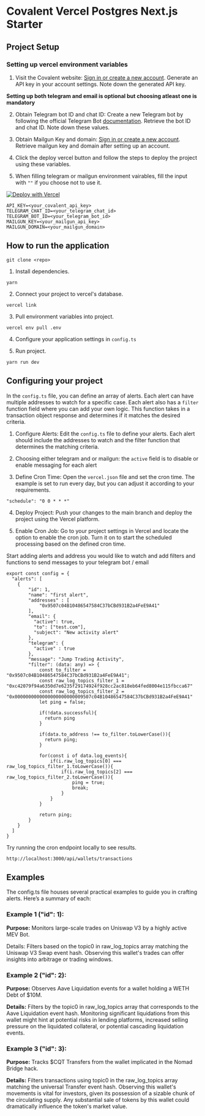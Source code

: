 
# Covalent Vercel Postgres Next.js Starter

## Project Setup

### Setting up vercel environment variables

1. Visit the Covalent website:
[Sign in or create a new account](https://www.covalenthq.com/platform).
Generate an API key in your account settings.
Note down the generated API key.

**Setting up both telegram and email is optional but choosing atleast one is mandatory**

2. Obtain Telegram bot ID and chat ID: Create a new Telegram bot by following the official Telegram Bot [documentation](https://core.telegram.org/bots/api). Retrieve the bot ID and chat ID. Note down these values.

2. Obtain Mailgun Key and domain: [Sign in or create a new account](https://www.mailgun.com/). Retrieve mailgun key and domain after setting up an account.

3. Click the deploy vercel button and follow the steps to deploy the project using these variables.

4. When filling telegram or mailgun environment vairables, fill the input with `""` if you choose not to use it.

[![Deploy with Vercel](https://vercel.com/button)](https://vercel.com/new/clone?repository-url=https%3A%2F%2Fgithub.com%2Fnguyenlejoe%2Fcovalent-wallet-watcher&env=API_KEY,TELEGRAM_CHAT_ID,TELEGRAM_BOT_ID,MAILGUN_KEY,MAILGUN_DOMAIN&stores=%5B%7B%22type%22%3A%22postgres%22%7D%5D)

```
API_KEY=<your_covalent_api_key>
TELEGRAM_CHAT_ID=<your_telegram_chat_id>
TELEGRAM_BOT_ID=<your_telegram_bot_id>
MAILGUN_KEY=<your_mailgun_api_key>
MAILGUN_DOMAIN=<your_mailgun_domain>
```


## How to run the application

```
git clone <repo>
```

1. Install dependencies.
```
yarn
```

2. Connect your project to vercel's database.

```
vercel link
```

3. Pull environment variables into project.
```
vercel env pull .env
```

4. Configure your application settings in `config.ts`

5. Run project.
```
yarn run dev
```

## Configuring your project

In the `config.ts` file, you can define an array of alerts. Each alert can have multiple addresses to watch for a specific case. Each alert also has a `filter` function field where you can add your own logic. This function takes in a transaction object response and determines if it matches the desired criteria.

1. Configure Alerts: Edit the `config.ts` file to define your alerts. Each alert should include the addresses to watch and the filter function that determines the matching criteria.

2. Choosing either telegram and or mailgun: the `active` field is to disable or enable messaging for each alert

3. Define Cron Time: Open the `vercel.json` file and set the cron time. The example is set to run every day, but you can adjust it according to your requirements.

```
"schedule": "0 0 * * *"
```

4. Deploy Project: Push your changes to the main branch and deploy the project using the Vercel platform.

5. Enable Cron Job: Go to your project settings in Vercel and locate the option to enable the cron job. Turn it on to start the scheduled processing based on the defined cron time.

Start adding alerts and address you would like to watch and add filters and functions to send messages to your telegram bot / email



```
export const config = {
  "alerts": [
    {
        "id": 1,
        "name": "first alert",
        "addresses" : [
            "0x9507c04B10486547584C37bCBd931B2a4FeE9A41"
        ],
        "email": {
          "active": true,
          "to": ["test.com"],
          "subject": "New activity alert"
        },
        "telegram": {
          "active" : true
        },
        "message": "Jump Trading Activity",
        "filter": (data: any) => {
            const to_filter = "0x9507c04B10486547584C37bCBd931B2a4FeE9A41";
            const raw_log_topics_filter_1 = "0xc42079f94a6350d7e6235f29174924f928cc2ac818eb64fed8004e115fbcca67"
            const raw_log_topics_filter_2 = "0x0000000000000000000000009507c04B10486547584C37bCBd931B2a4FeE9A41"
            let ping = false;

            if(!data.successful){
              return ping
            }

            if(data.to_address !== to_filter.toLowerCase()){
              return ping;
            }

            for(const i of data.log_events){
                if(i.raw_log_topics[0] === raw_log_topics_filter_1.toLowerCase()){
                    if(i.raw_log_topics[2] === raw_log_topics_filter_2.toLowerCase()){
                        ping = true;
                        break;
                    }
                }
            }

            return ping;
        }
    }
  ]
}
```

Try running the cron endpoint locally to see results.
```
http://localhost:3000/api/wallets/transactions
```


## Examples
The config.ts file houses several practical examples to guide you in crafting alerts. Here’s a summary of each:

### Example 1 ("id": 1):
**Purpose:** Monitors large-scale trades on Uniswap V3 by a highly active MEV Bot.

Details: Filters based on the topic0 in raw_log_topics array matching the Uniswap V3 Swap event hash. Observing this wallet's trades can offer insights into arbitrage or trading windows.

### Example 2 ("id": 2):
**Purpose:** Observes Aave Liquidation events for a wallet holding a WETH Debt of $10M.

**Details:** Filters by the topic0 in raw_log_topics array that corresponds to the Aave Liquidation event hash. Monitoring significant liquidations from this wallet might hint at potential risks in lending platforms, increased selling pressure on the liquidated collateral, or potential cascading liquidation events.

### Example 3 ("id": 3):
**Purpose:** Tracks $CQT Transfers from the wallet implicated in the Nomad Bridge hack.

**Details:** Filters transactions using topic0 in the raw_log_topics array matching the universal Transfer event hash. Observing this wallet's movements is vital for investors, given its possession of a sizable chunk of the circulating supply. Any substantial sale of tokens by this wallet could dramatically influence the token's market value.




